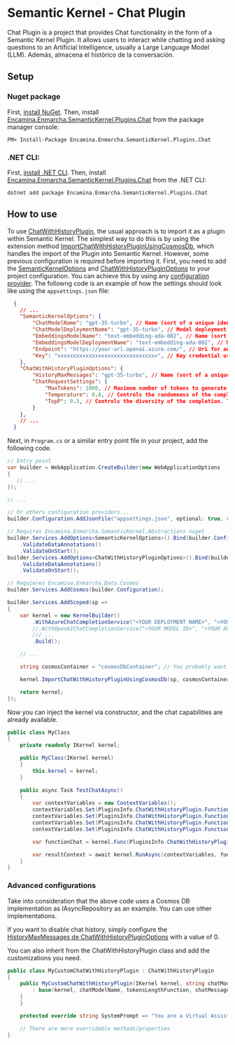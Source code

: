 # Semantic Kernel - Chat Plugin

Chat Plugin is a project that provides Chat functionality in the form of a Semantic Kernel Plugin. It allows users to interact while chatting and asking questions to an Artificial Intelligence, usually a Large Language Model (LLM). Además, almacena el histórico de la conversación.

## Setup
    
### Nuget package

First, [install NuGet](http://docs.nuget.org/docs/start-here/installing-nuget). Then, install [Encamina.Enmarcha.SemanticKernel.Plugins.Chat](ToDo:NugetUrl) from the package manager console:

    PM> Install-Package Encamina.Enmarcha.SemanticKernel.Plugins.Chat

### .NET CLI:

First, [install .NET CLI](https://learn.microsoft.com/en-us/dotnet/core/tools/). Then, install [Encamina.Enmarcha.SemanticKernel.Plugins.Chat](ToDo:NugetUrl) from the .NET CLI:

    dotnet add package Encamina.Enmarcha.SemanticKernel.Plugins.Chat

## How to use

To use [ChatWithHistoryPlugin](/Plugins/ChatWithHistoryPlugin.cs), the usual approach is to import it as a plugin within Semantic Kernel. The simplest way to do this is by using the extension method [ImportChatWithHistoryPluginUsingCosmosDb](/IKernelExtensions.cs), which handles the import of the Plugin into Semantic Kernel. However, some previous configuration is required before importing it. 
First, you need to add the [SemanticKernelOptions](../Encamina.Enmarcha.SemanticKernel.Abstractions/SemanticKernelOptions.cs) and [ChatWithHistoryPluginOptions](./Plugins/ChatWithHistoryPluginOptions.cs) to your project configuration. You can achieve this by using any [configuration provider](https://learn.microsoft.com/en-us/dotnet/core/extensions/configuration). The followng code is an example of how the settings should look like using the `appsettings.json` file:

```json
  {
    // ...
    "SemanticKernelOptions": {
        "ChatModelName": "gpt-35-turbo", // Name (sort of a unique identifier) of the model to use for chat
        "ChatModelDeploymentName": "gpt-35-turbo", // Model deployment name on the LLM (for example OpenAI) to use for chat
        "EmbeddingsModelName": "text-embedding-ada-002", // Name (sort of a unique identifier) of the model to use for embeddings
        "EmbeddingsModelDeploymentName": "text-embedding-ada-002", // Model deployment name on the LLM (for example OpenAI) to use for embeddings
        "Endpoint": "https://your-url.openai.azure.com/", // Uri for an LLM resource (like OpenAI). This should include protocol and hostname.
        "Key": "xxxxxxxxxxxxxxxxxxxxxxxxxxxxxxxx", // Key credential used to authenticate to an LLM resource
    },
    "ChatWithHistoryPluginOptions": {
        "HistoryMaxMessages": "gpt-35-turbo", // Name (sort of a unique identifier) of the model to use for chat
        "ChatRequestSettings": {
            "MaxTokens": 1000, // Maximum number of tokens to generate in the completion
            "Temperature": 0.8, // Controls the randomness of the completion. The higher the temperature, the more random the completion
            "TopP": 0.5, // Controls the diversity of the completion. The higher the TopP, the more diverse the completion.
        }
    },
    // ...
  }
```

Next, in `Program.cs` or a similar entry point file in your project, add the following code.

```csharp
// Entry point
var builder = WebApplication.CreateBuilder(new WebApplicationOptions
{
   // ...
});

// ...

// Or others configuration providers...
builder.Configuration.AddJsonFile("appsettings.json", optional: true, reloadOnChange: true);

// Requires Encamina.Enmarcha.SemanticKernel.Abstractions nuget
builder.Services.AddOptions<SemanticKernelOptions>().Bind(builder.Configuration.GetSection(nameof(SemanticKernelOptions)))
    .ValidateDataAnnotations()
    .ValidateOnStart();
builder.Services.AddOptions<ChatWithHistoryPluginOptions>().Bind(builder.Configuration.GetSection(nameof(ChatWithHistoryPluginOptions)))
    .ValidateDataAnnotations()
    .ValidateOnStart();

// Requieres Encamina.Enmarcha.Data.Cosmos
builder.Services.AddCosmos(builder.Configuration);

builder.Services.AddScoped(sp =>
{
    var kernel = new KernelBuilder()
        .WithAzureChatCompletionService("<YOUR DEPLOYMENT NAME>", "<YOUR AZURE ENDPOINT>", "<YOUR API KEY>")
        //.WithOpenAIChatCompletionService("<YOUR MODEL ID>", "<YOUR API KEY>", "<YOUR API KEY>")
        /// ...
        .Build();

    // ...

    string cosmosContainer = "cosmosDbContainer"; // You probably want to save this in the appsettings or similar

    kernel.ImportChatWithHistoryPluginUsingCosmosDb(sp, cosmosContainer, ILengthFunctions.LengthByTokenCount);

    return kernel;
});
```

Now you can inject the kernel via constructor, and the chat capabilities are already available.

```csharp
public class MyClass
{
    private readonly IKernel kernel;

    public MyClass(IKernel kernel)
    {
        this.kernel = kernel;
    }

    public async Task TestChatAsync()
    {
        var contextVariables = new ContextVariables();
        contextVariables.Set(PluginsInfo.ChatWithHistoryPlugin.Functions.Chat.Parameters.Ask, "What is the weather like in Madrid?");
        contextVariables.Set(PluginsInfo.ChatWithHistoryPlugin.Functions.Chat.Parameters.UserId, "123456");
        contextVariables.Set(PluginsInfo.ChatWithHistoryPlugin.Functions.Chat.Parameters.UserName, "John Doe");
        contextVariables.Set(PluginsInfo.ChatWithHistoryPlugin.Functions.Chat.Parameters.Locale, "en");

        var functionChat = kernel.Func(PluginsInfo.ChatWithHistoryPlugin.Name, PluginsInfo.ChatWithHistoryPlugin.Functions.Chat.Name);

        var resultContext = await kernel.RunAsync(contextVariables, functionChat);
    }
}
```

### Advanced configurations

Take into consideration that the above code uses a Cosmos DB implementation as IAsyncRepository as an example. You can use other implementations.

If you want to disable chat history, simply configure the [HistoryMaxMessages de ChatWithHistoryPluginOptions](/Plugins/ChatWithHistoryPluginOptions.cs) with a value of 0.

You can also inherit from the ChatWithHistoryPlugin class and add the customizations you need.

```csharp
public class MyCustomChatWithHistoryPlugin : ChatWithHistoryPlugin
{
    public MyCustomChatWithHistoryPlugin(IKernel kernel, string chatModelName, Func<string, int> tokensLengthFunction, IAsyncRepository<ChatMessageHistoryRecord> chatMessagesHistoryRepository, IOptionsMonitor<ChatWithHistoryPluginOptions> options)
        : base(kernel, chatModelName, tokensLengthFunction, chatMessagesHistoryRepository, options)
    {
    }

    protected override string SystemPrompt => "You are a Virtual Assistant who only talks about the weather.";

    // There are more overridable methods/properties
}
```